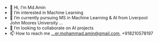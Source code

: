 - 👋 Hi, I’m Md.Amin
- 👀 I’m interested in Machine Learning
- 🌱 I’m currently pursuing MS in Machine Learning & AI from Liverpool John Moores University ...
- 💞️ I’m looking to collaborate on AI projects
- 📫 How to reach me ...er.mohammad.amin@gmail.com, +918210578197

<!---
Khanamin-XOR/Khanamin-XOR is a ✨ special ✨ repository because its `README.md` (this file) appears on your GitHub profile.
You can click the Preview link to take a look at your changes.
--->
